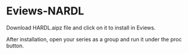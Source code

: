 # Eviews-NARDL

Download HARDL.aipz file and click on it to install in Eviews.

After installation, open your series as a group and run it under the proc button. 
